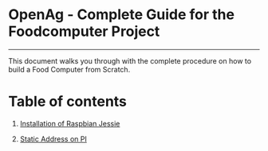 # **<b>OpenAg - Complete Guide for the Foodcomputer Project</b>**
--------------------------------------------------
This document walks you through with the complete procedure on how to build a Food Computer from Scratch.

# Table of contents


1. [Installation of Raspbian Jessie](https://github.com/SachinPawaskarUNO/mav-openag-foodcomputer2.0/tree/master/doc/RaspbianInstallation.md)  

2. [Static Address on PI](https://github.com/SachinPawaskarUNO/mav-openag-foodcomputer2.0/blob/master/docs/StaticAddress.md)

